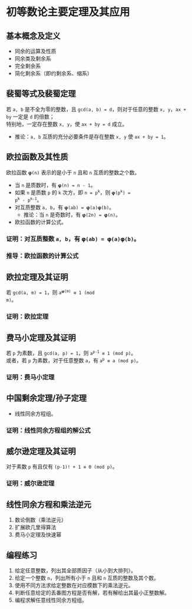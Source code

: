 # 初等数论主要定理及其应用

		
## 基本概念及定义

- 同余的运算及性质
- 同余类及剩余系
- 完全剩余系
- 简化剩余系（即约剩余系、缩系）

		
## 裴蜀等式及裴蜀定理

若 `a, b` 是不全为零的整数，且 `gcd(a, b) = d`，则对于任意的整数 `x, y`，`ax + by` 一定是 `d` 的倍数；  
特别地，一定存在整数 `x, y`，使 `ax + by = d` 成立。

- 推论：`a, b` 互质的充分必要条件是存在整数 `x, y` 使 `ax + by = 1`。

		
## 欧拉函数及其性质

欧拉函数 `𝛗(n)` 表示的是小于 `n` 且和 `n` 互质的整数之个数。

- 当 `n` 是质数时，有 `𝛗(n) = n - 1`。
- 如果 `n` 是质数 `p` 的 `k` 次方，即 <code>n = p<sup>k</sup></code>，则 <code>𝛗(p<sup>k</sup>) = p<sup>k</sup> - p<sup>k-1</sup></code>。
- 对互质整数 `a, b`，有 `𝛗(ab) = 𝛗(a)𝛗(b)`。
   - 推论：当 `n` 是奇数时，有 `𝛗(2n) = 𝛗(n)`。
- 欧拉函数的计算公式。

	
### 证明：对互质整数 `a, b`，有 `𝛗(ab) = 𝛗(a)𝛗(b)`。

	
### 推导：欧拉函数的计算公式

		
## 欧拉定理及其证明

若 `gcd(a, m) = 1`，则 <code>a<sup>𝛗(m)</sup> ≡ 1 (mod m)</code>。

	
### 证明：欧拉定理

		
## 费马小定理及其证明

若 `p` 为素数，且 `gcd(a, p) = 1`，则 <code>a<sup>p-1</sup> ≡ 1 (mod p)</code>。  
或者，若 `p` 为素数，对于任意整数 `a`，有 <code>a<sup>p</sup> ≡ a (mod p)</code>。

	
### 证明：费马小定理

		
## 中国剩余定理/孙子定理

- 线性同余方程组。

	
### 证明：线性同余方程组的解公式

		
## 威尔逊定理及其证明

对于素数 `p` 有且仅有 `(p-1)! + 1 ≡ 0 (mod p)`。

	
### 证明：威尔逊定理

		
## 线性同余方程和乘法逆元

1. 数论倒数（乘法逆元）
1. 扩展欧几里得算法
1. 费马小定理及快速幂

		
## 编程练习

1. 给定任意整数，列出其全部质因子（从小到大排列）。
1. 给定一个整数 `n`，列出所有小于 `n` 且和 `n` 互质的整数及其个数。
1. 使用不同方法求给定整数在对应模数下的乘法逆元。
1. 判断任意给定的丢番图方程是否有解，若有解给出其最小正整数解。
1. 编程求解任意线性同余方程组。

